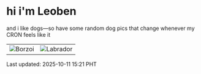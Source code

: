 # hi i'm Leoben

and i like dogs—so have some random dog pics that change whenever my CRON feels like it

|  |  |
|--------|----------|
| ![Borzoi](https://random-dog-vercel.vercel.app/api/random-borzoi?v=1760167307) | ![Labrador](https://random-dog-vercel.vercel.app/api/random-labrador?v=1760167307) |

Last updated: 2025-10-11 15:21 PHT
